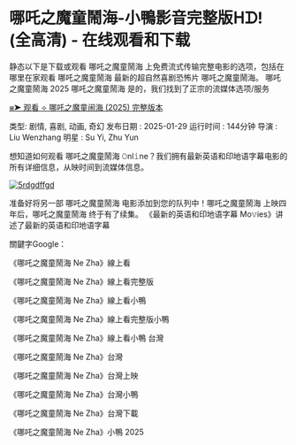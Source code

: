# 哪吒之魔童鬧海-小鴨影音完整版ᕼᗪ! (全高清) - 在线观看和下载

静态以下是下载或观看 哪吒之魔童鬧海 上免费流式传输完整电影的选项，包括在哪里在家观看 哪吒之魔童鬧海 最新的超自然喜剧恐怖片 哪吒之魔童鬧海。 哪吒之魔童鬧海 2025 哪吒之魔童鬧海 是的，我们找到了正宗的流媒体选项/服务

[⧆➤ 观看 ⟢ 哪吒之魔童闹海 (2025) 完整版本](https://t.co/vE0i3ISyFc)

类型: 剧情, 喜剧, 动画, 奇幻
发布日期 : 2025-01-29
运行时间 : 144分钟
导演 : Liu Wenzhang
明星 : Su Yi, Zhu Yun

想知道如何观看 哪吒之魔童鬧海 𝙾nl𝚒ne？我们拥有最新英语和印地语字幕电影的所有详细信息，从映时间到流媒体信息。

[![5rdgdffgd](https://github.com/user-attachments/assets/fdadae03-b5ac-4e54-9cfd-555fbcdac16e)](https://t.co/Nw4ax1jaaZ)

准备好将另一部 哪吒之魔童鬧海 电影添加到您的队列中！哪吒之魔童鬧海 上映四年后，哪吒之魔童鬧海 终于有了续集。 《最新的英语和印地语字幕 Mo𝚟ies》讲述了最新的英语和印地语字幕

關鍵字Google：

《哪吒之魔童鬧海 Ne Zha》線上看

《哪吒之魔童鬧海 Ne Zha》線上看完整版

《哪吒之魔童鬧海 Ne Zha》線上看小鴨

《哪吒之魔童鬧海 Ne Zha》線上看完整版小鴨

《哪吒之魔童鬧海 Ne Zha》線上看小鴨 台灣

《哪吒之魔童鬧海 Ne Zha》台灣

《哪吒之魔童鬧海 Ne Zha》台灣上映

《哪吒之魔童鬧海 Ne Zha》台灣小鴨

《哪吒之魔童鬧海 Ne Zha》台灣下載

《哪吒之魔童鬧海 Ne Zha》小鴨 2025
